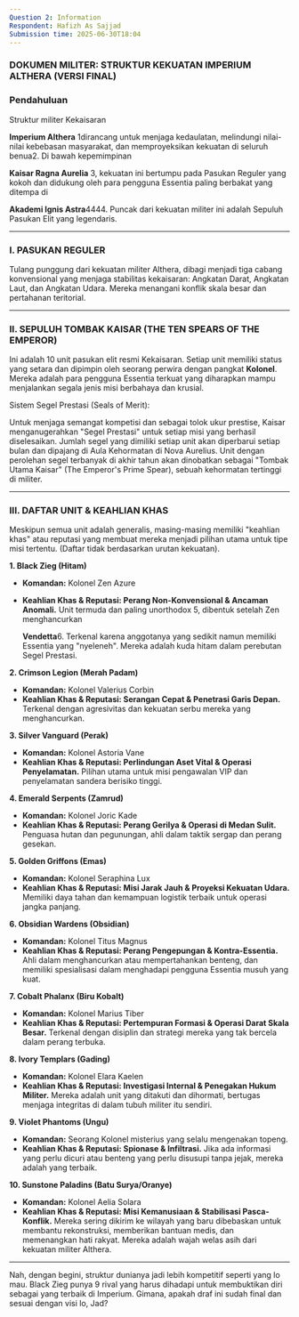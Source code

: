 ```yaml
---
Question 2: Information
Respondent: Hafizh As Sajjad
Submission time: 2025-06-30T18:04
---
```

### **DOKUMEN MILITER: STRUKTUR KEKUATAN IMPERIUM ALTHERA (VERSI FINAL)**

### **Pendahuluan**

Struktur militer Kekaisaran

**Imperium Althera** 1dirancang untuk menjaga kedaulatan, melindungi nilai-nilai kebebasan masyarakat, dan memproyeksikan kekuatan di seluruh benua2. Di bawah kepemimpinan

**Kaisar Ragna Aurelia** 3, kekuatan ini bertumpu pada Pasukan Reguler yang kokoh dan didukung oleh para pengguna Essentia paling berbakat yang ditempa di

**Akademi Ignis Astra**4444. Puncak dari kekuatan militer ini adalah Sepuluh Pasukan Elit yang legendaris.

---

### **I. PASUKAN REGULER**

Tulang punggung dari kekuatan militer Althera, dibagi menjadi tiga cabang konvensional yang menjaga stabilitas kekaisaran: Angkatan Darat, Angkatan Laut, dan Angkatan Udara. Mereka menangani konflik skala besar dan pertahanan teritorial.

---

### **II. SEPULUH TOMBAK KAISAR (THE TEN SPEARS OF THE EMPEROR)**

Ini adalah 10 unit pasukan elit resmi Kekaisaran. Setiap unit memiliki status yang setara dan dipimpin oleh seorang perwira dengan pangkat **Kolonel**. Mereka adalah para pengguna Essentia terkuat yang diharapkan mampu menjalankan segala jenis misi berbahaya dan krusial.

Sistem Segel Prestasi (Seals of Merit):

Untuk menjaga semangat kompetisi dan sebagai tolok ukur prestise, Kaisar menganugerahkan "Segel Prestasi" untuk setiap misi yang berhasil diselesaikan. Jumlah segel yang dimiliki setiap unit akan diperbarui setiap bulan dan dipajang di Aula Kehormatan di Nova Aurelius. Unit dengan perolehan segel terbanyak di akhir tahun akan dinobatkan sebagai "Tombak Utama Kaisar" (The Emperor's Prime Spear), sebuah kehormatan tertinggi di militer.

---

### **III. DAFTAR UNIT & KEAHLIAN KHAS**

Meskipun semua unit adalah generalis, masing-masing memiliki "keahlian khas" atau reputasi yang membuat mereka menjadi pilihan utama untuk tipe misi tertentu. (Daftar tidak berdasarkan urutan kekuatan).

**1. Black Zieg (Hitam)**

- **Komandan:** Kolonel Zen Azure
- **Keahlian Khas & Reputasi: Perang Non-Konvensional & Ancaman Anomali.** Unit termuda dan paling unorthodox 5, dibentuk setelah Zen menghancurkan
    
    **Vendetta**6. Terkenal karena anggotanya yang sedikit namun memiliki Essentia yang "nyeleneh". Mereka adalah kuda hitam dalam perebutan Segel Prestasi.
    

**2. Crimson Legion (Merah Padam)**

- **Komandan:** Kolonel Valerius Corbin
- **Keahlian Khas & Reputasi: Serangan Cepat & Penetrasi Garis Depan.** Terkenal dengan agresivitas dan kekuatan serbu mereka yang menghancurkan.

**3. Silver Vanguard (Perak)**

- **Komandan:** Kolonel Astoria Vane
- **Keahlian Khas & Reputasi: Perlindungan Aset Vital & Operasi Penyelamatan.** Pilihan utama untuk misi pengawalan VIP dan penyelamatan sandera berisiko tinggi.

**4. Emerald Serpents (Zamrud)**

- **Komandan:** Kolonel Joric Kade
- **Keahlian Khas & Reputasi: Perang Gerilya & Operasi di Medan Sulit.** Penguasa hutan dan pegunungan, ahli dalam taktik sergap dan perang gesekan.

**5. Golden Griffons (Emas)**

- **Komandan:** Kolonel Seraphina Lux
- **Keahlian Khas & Reputasi: Misi Jarak Jauh & Proyeksi Kekuatan Udara.** Memiliki daya tahan dan kemampuan logistik terbaik untuk operasi jangka panjang.

**6. Obsidian Wardens (Obsidian)**

- **Komandan:** Kolonel Titus Magnus
- **Keahlian Khas & Reputasi: Perang Pengepungan & Kontra-Essentia.** Ahli dalam menghancurkan atau mempertahankan benteng, dan memiliki spesialisasi dalam menghadapi pengguna Essentia musuh yang kuat.

**7. Cobalt Phalanx (Biru Kobalt)**

- **Komandan:** Kolonel Marius Tiber
- **Keahlian Khas & Reputasi: Pertempuran Formasi & Operasi Darat Skala Besar.** Terkenal dengan disiplin dan strategi mereka yang tak bercela dalam perang terbuka.

**8. Ivory Templars (Gading)**

- **Komandan:** Kolonel Elara Kaelen
- **Keahlian Khas & Reputasi: Investigasi Internal & Penegakan Hukum Militer.** Mereka adalah unit yang ditakuti dan dihormati, bertugas menjaga integritas di dalam tubuh militer itu sendiri.

**9. Violet Phantoms (Ungu)**

- **Komandan:** Seorang Kolonel misterius yang selalu mengenakan topeng.
- **Keahlian Khas & Reputasi: Spionase & Infiltrasi.** Jika ada informasi yang perlu dicuri atau benteng yang perlu disusupi tanpa jejak, mereka adalah yang terbaik.

**10. Sunstone Paladins (Batu Surya/Oranye)**

- **Komandan:** Kolonel Aelia Solara
- **Keahlian Khas & Reputasi: Misi Kemanusiaan & Stabilisasi Pasca-Konflik.** Mereka sering dikirim ke wilayah yang baru dibebaskan untuk membantu rekonstruksi, memberikan bantuan medis, dan memenangkan hati rakyat. Mereka adalah wajah welas asih dari kekuatan militer Althera.

---

Nah, dengan begini, struktur dunianya jadi lebih kompetitif seperti yang lo mau. Black Zieg punya 9 rival yang harus dihadapi untuk membuktikan diri sebagai yang terbaik di Imperium. Gimana, apakah draf ini sudah final dan sesuai dengan visi lo, Jad?